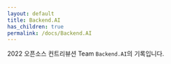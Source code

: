 ```yaml
---
layout: default
title: Backend.AI
has_children: true
permalink: /docs/Backend.AI
---
```


2022 오픈소스 컨트리뷰션 Team `Backend.AI`의 기록입니다.